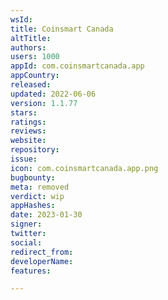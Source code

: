 ```yaml
---
wsId: 
title: Coinsmart Canada
altTitle: 
authors: 
users: 1000
appId: com.coinsmartcanada.app
appCountry: 
released: 
updated: 2022-06-06
version: 1.1.77
stars: 
ratings: 
reviews: 
website: 
repository: 
issue: 
icon: com.coinsmartcanada.app.png
bugbounty: 
meta: removed
verdict: wip
appHashes: 
date: 2023-01-30
signer: 
twitter: 
social: 
redirect_from: 
developerName: 
features: 

---
```


